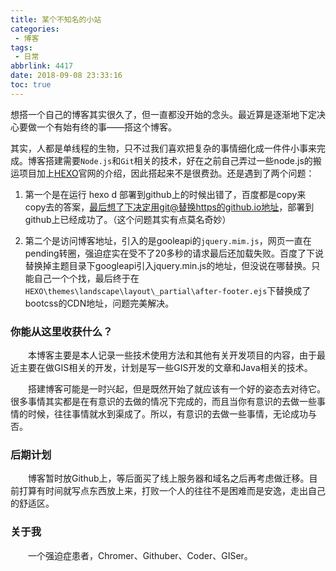 ```yaml
---
title: 某个不知名的小站
categories:
 - 博客
tags:
 - 日常
abbrlink: 4417
date: 2018-09-08 23:33:16
toc: true
---
```





想搭一个自己的博客其实很久了，但一直都没开始的念头。最近算是逐渐地下定决心要做一个有始有终的事——搭这个博客。

<!--more-->

其实，人都是单线程的生物，只不过我们喜欢把复杂的事情细化成一件件小事来完成。博客搭建需要`Node.js`和`Git`相关的技术，好在之前自己弄过一些node.js的搬运项目加上[HEXO](https://hexo.io/zh-cn/)官网的介绍，因此搭起来不是很费劲。还是遇到了两个问题：

1. 第一个是在运行 hexo d 部署到github上的时候出错了，百度都是copy来copy去的答案，最后想了下决定用git@替换https的github.io地址，部署到github上已经成功了。（这个问题其实有点莫名奇妙）

2. 第二个是访问博客地址，引入的是gooleapi的`jquery.mim.js`，网页一直在pending转圈，强迫症实在受不了20多秒的请求最后还加载失败。百度了下说替换掉主题目录下googleapi引入jquery.min.js的地址，但没说在哪替换。只能自己一个个找，最后终于在`HEXO\themes\landscape\layout\_partial\after-footer.ejs`下替换成了bootcss的CDN地址，问题完美解决。




### 你能从这里收获什么？

&emsp;&emsp;本博客主要是本人记录一些技术使用方法和其他有关开发项目的内容，由于最近主要在做GIS相关的开发，计划是写一些GIS开发的文章和Java相关的技术。

&emsp;&emsp;搭建博客可能是一时兴起，但是既然开始了就应该有一个好的姿态去对待它。很多事情其实都是在有意识的去做的情况下完成的，而且当你有意识的去做一些事情的时候，往往事情就水到渠成了。所以，有意识的去做一些事情，无论成功与否。




### 后期计划

&emsp;&emsp;博客暂时放Github上，等后面买了线上服务器和域名之后再考虑做迁移。目前打算有时间就写点东西放上来，打败一个人的往往不是困难而是安逸，走出自己的舒适区。




### 关于我

&emsp;&emsp;一个强迫症患者，Chromer、Githuber、Coder、GISer。
